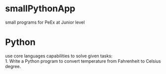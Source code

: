 # smallPythonApp
small programs for PeEx at Junior level

# Python
<p>use core languages capabilities to solve given tasks: 
<br>1. Write a Python program to convert temperature from Fahrenheit to Celsius degree.
</p>

